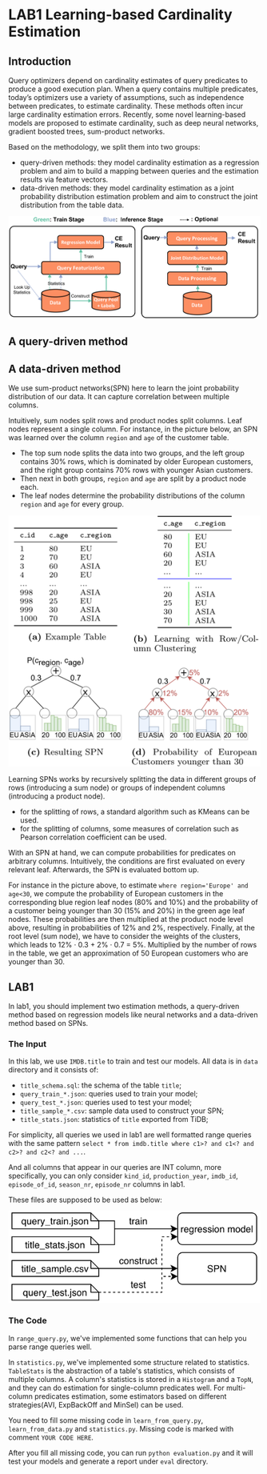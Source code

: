 # LAB1 Learning-based Cardinality Estimation

## Introduction
Query optimizers depend on cardinality estimates of query predicates to produce a good execution plan. When a query contains multiple predicates, today’s optimizers use a variety of assumptions, such as independence between predicates, to estimate cardinality. These methods often incur large cardinality estimation errors. Recently, some novel learning-based models are proposed to estimate cardinality, such as deep neural networks, gradient boosted trees, sum-product networks.

Based on the methodology, we split them into two groups:

+ query-driven methods: they model cardinality estimation as a regression problem and aim to build a mapping between queries and the estimation results via feature vectors.
+ data-driven methods: they model cardinality estimation as a joint probability distribution estimation problem and aim to construct the joint distribution from the table data.

![methods](learning-based-methods.png)

## A query-driven method

## A data-driven method
We use sum-product networks(SPN) here to learn the joint probability distribution of our data. It can capture correlation between multiple columns.

Intuitively, sum nodes split rows and product nodes split columns. Leaf nodes represent a single column. For instance, in the picture below, an SPN was learned over the column `region` and `age` of the customer table.

+  The top sum node splits the data into two groups, and the left group contains 30% rows, which is dominated by older European customers, and the right group contains 70% rows with younger Asian customers.
+  Then next in both groups, `region` and `age` are split by a product node each. 
+  The leaf nodes determine the probability distributions of the column `region` and `age` for every group.

![SPN](spn.png)

Learning SPNs works by recursively splitting the data in different groups of rows (introducing a sum node) or groups of independent columns (introducing a product node). 
+ for the splitting of rows, a standard algorithm such as KMeans can be used. 
+ for the splitting of columns, some measures of correlation such as Pearson correlation coefficient can be used.

With an SPN at hand, we can compute probabilities for predicates on arbitrary columns. Intuitively, the conditions are first evaluated on every relevant leaf. Afterwards, the SPN is evaluated bottom up. 

For instance in the picture above, to estimate `where region='Europe' and age<30`,  we compute the probability of European customers in the corresponding blue region leaf nodes (80% and 10%) and the probability of a customer being younger than 30 (15% and 20%) in the green age leaf nodes. These probabilities are then multiplied at the product node level above, resulting in probabilities of 12% and 2%, respectively. Finally, at the root level (sum node), we have to consider the weights of the clusters, which leads to 12% · 0.3 + 2% · 0.7 = 5%. Multiplied by the number of rows in the table, we get an approximation of 50 European customers who are younger than 30.

## LAB1

In lab1, you should implement two estimation methods, a query-driven method based on regression models like neural networks and a data-driven method based on SPNs.

### The Input

In this lab, we use `IMDB.title` to train and test our models. All data is in `data` directory and it consists of:

+ `title_schema.sql`: the schema of the table `title`;
+ `query_train_*.json`: queries used to train your model;
+ `query_test_*.json`: queries used to test your model;
+ `title_sample_*.csv`: sample data used to construct your SPN;
+ `title_stats.json`: statistics of `title` exported from TiDB;

For simplicity, all queries we used in lab1 are well formatted range queries with the same pattern `select * from imdb.title where c1>? and c1<? and c2>? and c2<? and ...`.

And all columns that appear in our queries are INT column, more specifically, you can only consider `kind_id`, `production_year`, `imdb_id`, `episode_of_id`, `season_nr`, `episode_nr` columns in lab1.

These files are supposed to be used as below:

![input](input.png)

### The Code

In `range_query.py`, we've implemented some functions that can help you parse range queries well.

In `statistics.py`, we've implemented some structure related to statistics. `TableStats` is the abstraction of a table's statistics, which consists of multiple columns. A column's statistics is stored in a `Histogram` and a `TopN`, and they can do estimation for single-column predicates well. For multi-column predicates estimation, some estimators based on different strategies(AVI, ExpBackOff and MinSel) can be used.

You need to fill some missing code in `learn_from_query.py`, `learn_from_data.py` and `statistics.py`. Missing code is marked with comment `YOUR CODE HERE`.

After you fill all missing code, you can run `python evaluation.py` and it will test your models and generate a report under `eval` directory.

